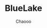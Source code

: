 ---
title: "BlueLake"
github: https://github.com/chaooo/hexo-theme-BlueLake
demo: https://chaoo.oschina.io/
author: Chaooo
ssg:
  - Hexo
cms:
  - NoCms
---